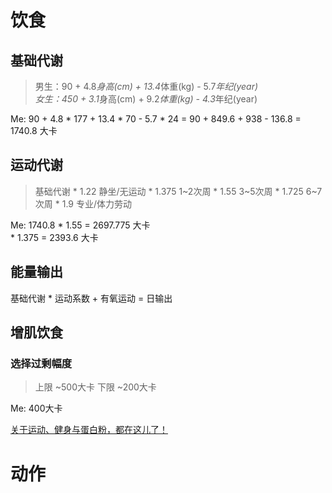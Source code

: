 # 饮食
###
## 基础代谢
> 男生：90 + 4.8*身高(cm) + 13.4*体重(kg) - 5.7*年纪(year)<br>
> 女生：450 + 3.1*身高(cm) + 9.2*体重(kg) - 4.3*年纪(year)<br>

Me: 90 + 4.8 * 177 + 13.4 * 70 - 5.7 * 24 = 90 + 849.6 + 938 - 136.8 = 1740.8 大卡<br>

## 运动代谢
> 基础代谢     *   1.22   静坐/无运动
>             *   1.375  1~2次周
>             *   1.55   3~5次周
>             *   1.725  6~7次周
>             *   1.9    专业/体力劳动

Me: 1740.8 * 1.55 = 2697.775 大卡<br>
           * 1.375 = 2393.6 大卡<br>
## 能量输出
基础代谢 * 运动系数 + 有氧运动 = 日输出

## 增肌饮食
### 选择过剩幅度
> 上限 ~500大卡
> 下限 ~200大卡

Me: 400大卡

[关于运动、健身与蛋白粉，都在这儿了！](https://zhuanlan.zhihu.com/p/20046496)

# 动作
